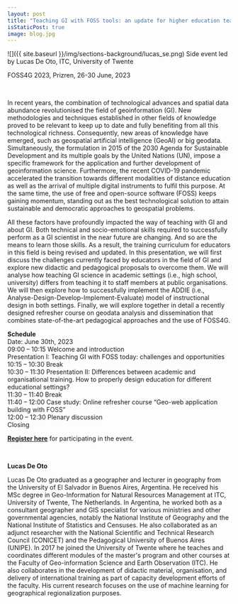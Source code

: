 ```yaml
---
layout: post
title: "Teaching GI with FOSS tools: an update for higher education teachers and trainers at public organizations | 30 June 09:00"
isStaticPost: true
image: blog.jpg
---
```


![]({{ site.baseurl }}/img/sections-background/lucas_se.png)
Side event led by Lucas De Oto, ITC, University of Twente

FOSS4G 2023, Prizren, 26-30 June, 2023

&nbsp;

In recent years, the combination of technological advances and spatial data abundance revolutionised the field of geoinformation (GI). New methodologies and techniques established in other fields of knowledge proved to be relevant to keep up to date and fully benefiting from all this technological richness. Consequently, new areas of knowledge have emerged, such as geospatial artificial intelligence (GeoAI) or big geodata. Simultaneously, the formulation in 2015 of the 2030 Agenda for Sustainable Development and its multiple goals by the United Nations (UN), impose a specific framework for the application and further development of geoinformation science. Furthermore, the recent COVID-19 pandemic accelerated the transition towards different modalities of distance education as well as the arrival of multiple digital instruments to fulfil this purpose. At the same time, the use of free and open-source software (FOSS) keeps gaining momentum, standing out as the best technological solution to attain sustainable and democratic approaches to geospatial problems.

All these factors have profoundly impacted the way of teaching with GI and about GI. Both technical and socio-emotional skills required to successfully perform as a GI scientist in the near future are changing. And so are the means to learn those skills. As a result, the training curriculum for educators in this field is being revised and updated. In this presentation, we will first discuss the challenges currently faced by educators in the field of GI and explore new didactic and pedagogical proposals to overcome them. We will analyse how teaching GI science in academic settings (i.e., high school, university) differs from teaching it to staff members at public organisations. We will then explore how to successfully implement the ADDIE (i.e., Analyse-Design-Develop-Implement-Evaluate) model of instructional design in both settings. Finally, we will explore together in detail a recently designed refresher course on geodata analysis and dissemination that combines state-of-the-art pedagogical approaches and the use of FOSS4G.

**Schedule**  
Date: June 30th, 2023  
09:00 – 10:15 Welcome and introduction  
Presentation I: Teaching GI with FOSS today: challenges and opportunities  
10:15 – 10:30 Break  
10:30 – 11:30 Presentation II: Differences between academic and organisational training. How to properly design education for different educational settings?  
11:30 – 11:40 Break  
11:40 – 12:00 Case study: Online refresher course “Geo-web application building with FOSS”  
12:00 – 12:30 Plenary discussion  
Closing

[**Register here**](https://forms.gle/PVp5F12CrDwmt4qs9) for participating in the event.

&nbsp;

**Lucas De Oto**

Lucas De Oto graduated as a geographer and lecturer in geography from the University of El Salvador in Buenos Aires, Argentina. He received his MSc degree in Geo-Information for Natural Resources Management at ITC, University of Twente, The Netherlands. In Argentina, he worked both as a consultant geographer and GIS specialist for various ministries and other governmental agencies, notably the National Institute of Geography and the National Institute of Statistics and Censuses. He also collaborated as an adjunct researcher with the National Scientific and Technical Research Council (CONICET) and the Pedagogical University of Buenos Aires (UNIPE). In 2017 he joined the University of Twente where he teaches and coordinates different modules of the master's program and other courses at the Faculty of Geo-information Science and Earth Observation (ITC). He also collaborates in the development of didactic material, organisation, and delivery of international training as part of capacity development efforts of the faculty. His current research focuses on the use of machine learning for geographical regionalization purposes.
